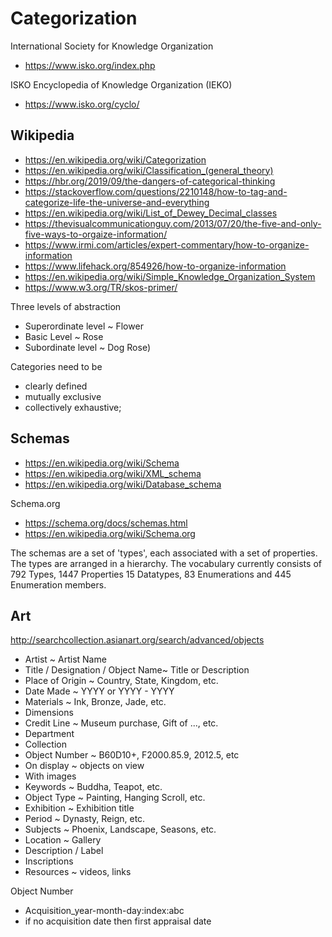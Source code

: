 # Categorization


International Society for Knowledge Organization
* https://www.isko.org/index.php

ISKO Encyclopedia of Knowledge Organization (IEKO)

* https://www.isko.org/cyclo/

## Wikipedia

* https://en.wikipedia.org/wiki/Categorization
* https://en.wikipedia.org/wiki/Classification_(general_theory)
* https://hbr.org/2019/09/the-dangers-of-categorical-thinking
* https://stackoverflow.com/questions/2210148/how-to-tag-and-categorize-life-the-universe-and-everything
* https://en.wikipedia.org/wiki/List_of_Dewey_Decimal_classes
* https://thevisualcommunicationguy.com/2013/07/20/the-five-and-only-five-ways-to-orgaize-information/
* https://www.irmi.com/articles/expert-commentary/how-to-organize-information
* https://www.lifehack.org/854926/how-to-organize-information
* https://en.wikipedia.org/wiki/Simple_Knowledge_Organization_System
* https://www.w3.org/TR/skos-primer/


Three levels of abstraction
* Superordinate level ~ Flower
* Basic Level ~ Rose
* Subordinate level ~ Dog Rose)

Categories need to be
* clearly defined
* mutually exclusive
* collectively exhaustive;


## Schemas

* https://en.wikipedia.org/wiki/Schema
* https://en.wikipedia.org/wiki/XML_schema
* https://en.wikipedia.org/wiki/Database_schema

Schema.org
* https://schema.org/docs/schemas.html
* https://en.wikipedia.org/wiki/Schema.org

The schemas are a set of 'types', each associated with a set of properties. The types are arranged in a hierarchy.
The vocabulary currently consists of 792 Types, 1447 Properties 15 Datatypes, 83 Enumerations and 445 Enumeration members.



## Art

http://searchcollection.asianart.org/search/advanced/objects

* Artist ~ Artist Name
* Title / Designation / Object Name~ Title or Description
* Place of Origin ~ Country, State, Kingdom, etc.
* Date Made ~ YYYY or YYYY - YYYY
* Materials ~ Ink, Bronze, Jade, etc.
* Dimensions
* Credit Line ~ Museum purchase, Gift of ..., etc.
* Department
* Collection
* Object Number ~ B60D10+, F2000.85.9, 2012.5, etc
* On display ~ objects on view
* With images
* Keywords ~ Buddha, Teapot, etc.
* Object Type ~ Painting, Hanging Scroll, etc.
* Exhibition ~ Exhibition title
* Period ~ Dynasty, Reign, etc.
* Subjects ~ Phoenix, Landscape, Seasons, etc.
* Location ~ Gallery
* Description / Label
* Inscriptions
* Resources ~ videos, links

Object Number

* Acquisition_year-month-day:index:abc
* if no acquisition date then first appraisal date